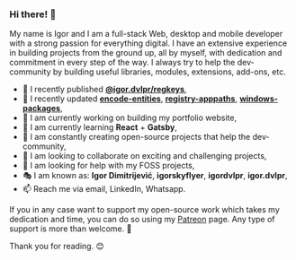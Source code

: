 ### Hi there! 👋

My name is Igor and I am a full-stack Web, desktop and mobile developer with a strong passion for everything digital.
I have an extensive experience in building projects from the ground up, all by myself, with dedication and commitment in every step of the way.
I always try to help the dev-community by building useful libraries, modules, extensions, add-ons, etc.

- 📢 I recently published **[@igor.dvlpr/regkeys](https://www.npmjs.com/package/@igor.dvlpr/regkeys)**,
- 👀 I recently updated **[encode-entities](https://www.npmjs.com/package/encode-entities)**, **[registry-apppaths](https://www.npmjs.com/package/registry-apppaths)**, **[windows-packages](https://www.npmjs.com/package/windows-packages)**,
- 🔭 I am currently working on building my portfolio website,
- 🌱 I am currently learning **React** + **Gatsby**,
- 🎁 I am constantly creating open-source projects that help the dev-community,
- 👯 I am looking to collaborate on exciting and challenging projects,
- 🤝 I am looking for help with my FOSS projects,
- 🎭 I am known as: **Igor Dimitrijević**, **igorskyflyer**, **igordvlpr**, **igor.dvlpr**,
- 📫 Reach me via email, LinkedIn, Whatsapp.

If you in any case want to support my open-source work which takes my dedication and time, you can do so using my [Patreon](https://patreon.com/igor_dvlpr) page.
Any type of support is more than welcome. 🙂

Thank you for reading. 😊
